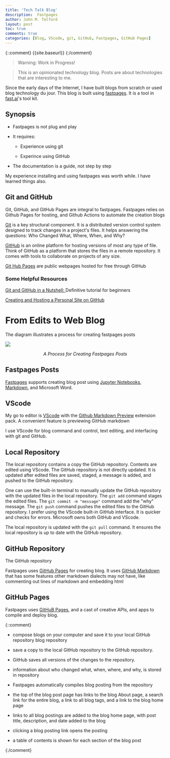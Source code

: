 ```yaml
---
title: 'Tech Talk Blog'
description:  Fastpages 
author: John M. Telford
layout: post
toc: true
comments: true
categories: [Blog, VScode, git, GitHub, Fastpages, GitHub Pages]
---
```

 
{::comment}
{{site.baseurl}}
{:/comment}

> Warning: Work in Progress!

> This is an opinionated technology blog. Posts are about technologies that are interesting to me.

Since the early days of the Internet, I have built  blogs from scratch or used   blog technology du jour. This blog is built using [fastpages](https://fastpages.fast.ai). It is a tool in [fast.ai](https://www.fast.ai/)'s tool kit. 

## Synopsis

-  Fastpages is not plug and play

- It requires:

    - Experience using git

    - Experince using GitHub

- The documentation is a guide, not step by step

My experience installing and using fastpages was worth while. I have learned things also.

## Git and GitHub

Git, GitHub, and GitHub Pages are integral to fastpages. Fastpages relies on Github Pages for hosting, and Github Actions to automate the creation blogs 

[Git](https://git-scm.com) is a key structural component. It is a distributed version control system designed to track changes in a project's files. It helps answering the questions: Who Changed What, Where, When, and Why?

[GitHub](https://github.com) is an online platform for hosting  versions of most any type of file. Think of GitHub as a platform that stores the files in a remote repository. It comes with tools to collaborate on projects of any size.

[Git Hub Pages](https://pages.github.com) are public webpages hosted for free through GitHub

### Some Helpful Resources

[Git and GitHub in a Nutshell: ](https://dev.to/educative/git-and-github-in-a-nutshell-definitive-tutorial-for-beginners-2i05) Definitive tutorial for beginners

[Creating and Hosting a Personal Site on GitHub](http://jmcglone.com/guides/github-pages/)

# From Edits to Web Blog

The diagram illustrates a process for creating  fastpages posts 


<img  src="{{site.baseurl}}/images/Fastpages.png" />

<p style="text-align: center;">
    <em>A Process for Creating Fastpages Posts</em>
</p>

## Fastpages Posts

[Fastpages](https://fastpages.fast.ai) supports creating blog post using [Jupyter Notebooks](https://fastpages.fast.ai),  [Markdown](https://guides.github.com/features/mastering-markdown/), and Microsoft Word.

## VScode

My go to editor is [VScode](https://code.visualstudio.com)  with the [Github Markdown Preview](https://marketplace.visualstudio.com/items?itemName=bierner.github-markdown-preview) extension pack. A convenient feature is  previewing GitHub markdown
 
I use VScode for blog command and control,  text editing, and interfacing with git and GitHub.

 ## Local Repository
The local repository contains a copy the GitHub repository. Contents are edited using VScode. The GitHub repository is not directly updated. It is updated after edited files are saved, staged, a message is added, and pushed  to the GitHub repository. 

One can use the built-in terminal to manually update the GitHub repository with the updated files in the local repository. The `git add` command stages the edited  files.  The `git commit -m "message"` command add the "why" message. The `git push` command pushes the edited files to the GitHub repository. I prefer using the VScode built-in GitHub interface.  It is quicker  and checks for errors. Microsoft owns both GitHub and VScode.

The local repository is updated with the `git pull` command. It ensures the local repository is  up to date with the GitHub repository. 

## GitHub Repository

The GitHub repository 

Fastpages uses [GitHub Pages](https://pages.github.com) for creating blog. It uses [GitHub Markdown](https://guides.github.com/features/mastering-markdown/) that  has some features  other markdown dialects may not have, like commenting out lines of markdown and embedding html



## GitHub Pages

Fastpages uses  [GitHuB Pages](https://pages.github.com), and a cast of creative APIs, and apps to compile and deploy blog.

{::comment}

- compose blogs on your computer and save it to your local GitHub repository blog repository

- save a copy to the local GitHub repository to the GitHub repository.

- GitHub saves all versions of the changes to the repository.

- information about who changed what, when, where, and why, is stored in repository 

- Fastpages  automatically compiles  blog  posting from the repository

- the top of the blog post page has links to the blog About page, a search link for the entire blog,  a link to all blog tags, and a link to the blog home page

 - links to all blog postings are added to the blog home page, with post title, description, and date added to the blog

- clicking a blog posting link opens the posting

- a table of contents is 
shown for each section of the blog post 

{:/comment}

